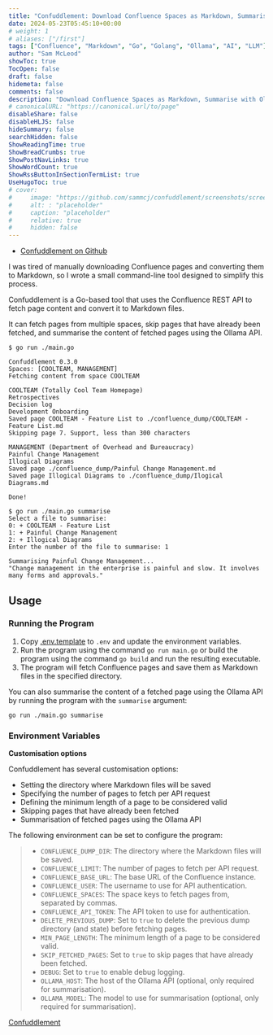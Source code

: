 ```yaml
---
title: "Confuddlement: Download Confluence Spaces as Markdown, Summarise with Ollama"
date: 2024-05-23T05:45:10+00:00
# weight: 1
# aliases: ["/first"]
tags: ["Confluence", "Markdown", "Go", "Golang", "Ollama", "AI", "LLM"]
author: "Sam McLeod"
showToc: true
TocOpen: false
draft: false
hidemeta: false
comments: false
description: "Download Confluence Spaces as Markdown, Summarise with Ollama"
# canonicalURL: "https://canonical.url/to/page"
disableShare: false
disableHLJS: false
hideSummary: false
searchHidden: false
ShowReadingTime: true
ShowBreadCrumbs: true
ShowPostNavLinks: true
ShowWordCount: true
ShowRssButtonInSectionTermList: true
UseHugoToc: true
# cover:
#     image: "https://github.com/sammcj/confuddlement/screenshots/screenshot.png?raw=true" # image path/url
#     alt: : "placeholder"
#     caption: "placeholder"
#     relative: true
#     hidden: false
---
```


- [Confuddlement on Github](https://github.com/sammcj/confuddlement)

I was tired of manually downloading Confluence pages and converting them to Markdown, so I wrote a small command-line tool designed to simplify this process.

Confuddlement is a Go-based tool that uses the Confluence REST API to fetch page content and convert it to Markdown files.

It can fetch pages from multiple spaces, skip pages that have already been fetched, and summarise the content of fetched pages using the Ollama API.

```plain
$ go run ./main.go

Confuddlement 0.3.0
Spaces: [COOLTEAM, MANAGEMENT]
Fetching content from space COOLTEAM

COOLTEAM (Totally Cool Team Homepage)
Retrospectives
Decision log
Development Onboarding
Saved page COOLTEAM - Feature List to ./confluence_dump/COOLTEAM - Feature List.md
Skipping page 7. Support, less than 300 characters

MANAGEMENT (Department of Overhead and Bureaucracy)
Painful Change Management
Illogical Diagrams
Saved page ./confluence_dump/Painful Change Management.md
Saved page Illogical Diagrams to ./confluence_dump/Ilogical Diagrams.md

Done!

$ go run ./main.go summarise
Select a file to summarise:
0: + COOLTEAM - Feature List
1: + Painful Change Management
2: + Illogical Diagrams
Enter the number of the file to summarise: 1

Summarising Painful Change Management...
"Change management in the enterprise is painful and slow. It involves many forms and approvals."
```

## Usage

### Running the Program

1. Copy [.env.template](.env.template) to `.env` and update the environment variables.
2. Run the program using the command `go run main.go` or build the program using the command `go build` and run the resulting executable.
3. The program will fetch Confluence pages and save them as Markdown files in the specified directory.

You can also summarise the content of a fetched page using the Ollama API by running the program with the `summarise` argument:

```shell
go run ./main.go summarise
```

<!--more-->

### Environment Variables

**Customisation options**

Confuddlement has several customisation options:

- Setting the directory where Markdown files will be saved
- Specifying the number of pages to fetch per API request
- Defining the minimum length of a page to be considered valid
- Skipping pages that have already been fetched
- Summarisation of fetched pages using the Ollama API

The following environment can be set to configure the program:

> - `CONFLUENCE_DUMP_DIR`: The directory where the Markdown files will be saved.
> - `CONFLUENCE_LIMIT`: The number of pages to fetch per API request.
> - `CONFLUENCE_BASE_URL`: The base URL of the Confluence instance.
> - `CONFLUENCE_USER`: The username to use for API authentication.
> - `CONFLUENCE_SPACES`: The space keys to fetch pages from, separated by commas.
> - `CONFLUENCE_API_TOKEN`: The API token to use for authentication.
> - `DELETE_PREVIOUS_DUMP`: Set to `true` to delete the previous dump directory (and state) before fetching pages.
> - `MIN_PAGE_LENGTH`: The minimum length of a page to be considered valid.
> - `SKIP_FETCHED_PAGES`: Set to `true` to skip pages that have already been fetched.
> - `DEBUG`: Set to `true` to enable debug logging.
> - `OLLAMA_HOST`: The host of the Ollama API (optional, only required for summarisation).
> - `OLLAMA_MODEL`: The model to use for summarisation (optional, only required for summarisation).

[Confuddlement](https://github.com/sammcj/confuddlement)

